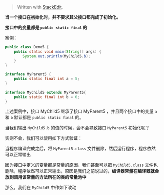 


> Written with [StackEdit](https://stackedit.io/).

**当一个接口在初始化时，并不要求其父接口都完成了初始化。**

**接口中的变量都是 `public static final` 的**

案例：

```java
public class Demo5 {  
    public static void main(String[] args) {  
        System.out.println(MyChild5.b);  
    }  
}  
  
interface MyParent5 {  
    public static final int a = 5;  
}  
  
interface MyChild5 extends MyParent5{  
    public static final int b = 6;  
}
```

上述案例中，接口 MyChild5 继承了接口 MyParent5 ，并且两个接口中的变量 `a` 和 `b` 默认都是 `public static final` 的。

当我们输出 `MyChild5.b` 的值的时候，会不会导致接口 `MyParent5` 初始化呢？

实则不会，我们可以使用如下方式验证：

当程序编译完成之后，将 `MyParent5.class` 文件删除，然后运行程序，程序依然可以正常输出

因为接口中定义的变量都是常量的原因，我们甚至可以把 `MyChild5.class` 文件也删除，程序依然可以正常输出，原因是我们之前说过的，**编译器常量在编译器就会放到调用该常量的方法所在的类的常量池中**

那么，我们在 `MyChild5` 中作如下改动

```java

```
<!--stackedit_data:
eyJoaXN0b3J5IjpbLTE1NDk3NjY4NDQsMjA5ODc0MzY3Niw3Mz
A5OTgxMTZdfQ==
-->